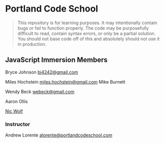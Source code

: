 # Portland Code School

> This repository is for learning purposes. It may intentionally contain bugs or
fail to function properly. The code may be purposefully difficult to read,
contain syntax errors, or only be a partial solution. You should not base code
off of this and absolutely should not use it in production.

## JavaScript Immersion Members

Bryce Johnson
bj4242@gmail.com  

Miles Hochstein
miles.hochstein@gmail.com
Mike Burnett

Wendy Beck
webeck@gmail.com

Aaron Ollis

[Nic Wolf](https://github.com/Nic-Wolf)

### Instructor

Andrew Lorente
alorente@portlandcodeschool.com

